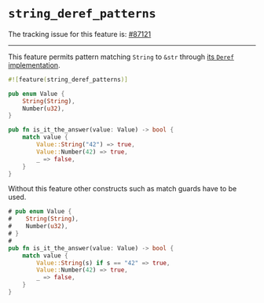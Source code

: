 # `string_deref_patterns`

The tracking issue for this feature is: [#87121]

[#87121]: https://github.com/rust-lang/rust/issues/87121

------------------------

This feature permits pattern matching `String` to `&str` through [its `Deref` implementation].

```rust
#![feature(string_deref_patterns)]

pub enum Value {
    String(String),
    Number(u32),
}

pub fn is_it_the_answer(value: Value) -> bool {
    match value {
        Value::String("42") => true,
        Value::Number(42) => true,
        _ => false,
    }
}
```

Without this feature other constructs such as match guards have to be used.

```rust
# pub enum Value {
#    String(String),
#    Number(u32),
# }
#
pub fn is_it_the_answer(value: Value) -> bool {
    match value {
        Value::String(s) if s == "42" => true,
        Value::Number(42) => true,
        _ => false,
    }
}
```

[its `Deref` implementation]: https://doc.rust-lang.org/std/string/type.String.html#impl-Deref-for-String
